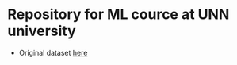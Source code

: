 # Repository for ML cource at UNN university

* Original dataset [here](https://xeek.ai/challenges/force-well-logs/data)


